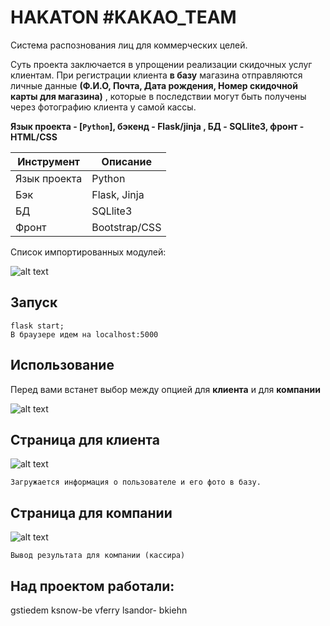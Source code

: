 # HAKATON #KAKAO_TEAM

Система распознования лиц для коммерческих целей.


Суть проекта заключается в упрощении реализации скидочных услуг клиентам. При регистрации клиента **в базу** магазина отправляются личные данные **(Ф.И.О, Почта, Дата рождения, Номер скидочной карты для магазина)** , которые в последствии могут быть получены через фотографию клиента у самой кассы.

**Язык проекта -  [`Python`],  бэкенд - Flask/jinja , БД - SQLlite3, фронт - HTML/CSS**

| Инструмент | Описание |
| --- | --- |
| Язык проекта | Python |
| Бэк | Flask, Jinja |
| БД | SQLlite3 |
| Фронт | Bootstrap/CSS |

Список импортированных модулей:

![alt text](MODUL.png)


## Запуск
```
flask start;
В браузере идем на localhost:5000
```
##  Использование

Перед вами встанет выбор между опцией для **клиента** и для **компании**

![alt text](INDEX.png)

##  Страница для клиента

![alt text](REG.png) 
  
```
Загружается информация о пользователе и его фото в базу.
```
##  Страница для компании

![alt text](COMPANY.png) 
  
```
Вывод результата для компании (кассира)
```
## Над проектом работали:
  gstiedem
  ksnow-be
  vferry
  lsandor-
  bkiehn
